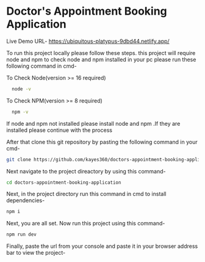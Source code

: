 
# Doctor's Appointment Booking Application

Live Demo URL-
https://ubiquitous-platypus-9dbd44.netlify.app/
 
To run this project locally please follow these steps.
this project will require node and npm to check node and npm installed in your pc please run these following command in cmd-
 
To Check Node(version >= 16 required)
```bash
  node -v
```
To Check NPM(version >= 8 required)
```bash
  npm -v
```
If node and npm not installed please install node and npm .If they are installed please continue with the process

After that clone this git repository by pasting the following command in your cmd-

 ```bash
git clone https://github.com/kayes360/doctors-appointment-booking-application.git
```
Next navigate to the project direactory by using this command-
 ```bash
cd doctors-appointment-booking-application
```
Next, in the project directory run this command in cmd to install dependencies-
 ```bash
npm i
```
Next,  you are all set. Now run this project using this command-
 ```bash
npm run dev
```

Finally, paste the url from your console and paste it in your browser address bar to view the project- 

 